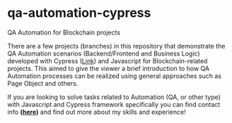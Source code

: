 # qa-automation-cypress
QA Automation for Blockchain projects

There are a few projects (branches) in this repository that demonstrate the QA Automation scenarios (Backend/Frontend and Business Logic) developed with Cypress ([Link](https://www.cypress.io/)) and Javascript for Blockchain-related projects.
This aimed to give the viewer a brief introduction to how QA Automation processes can be realized using general approaches such as Page Object and others.

If you are looking to solve tasks related to Automation (QA, or other type) with Javascript and Cypress framework specifically you can find contact info **([here](https://github.com/Mazon7))** and find out more about my skills and experience!

